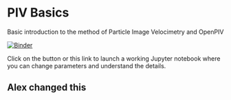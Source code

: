 # PIV Basics
Basic introduction to the method of Particle Image Velocimetry and OpenPIV


[![Binder](https://mybinder.org/badge.svg)](https://mybinder.org/v2/gh/openpiv/openpiv_basics/master?filepath=index.ipynb)

Click on the button or this link to launch a working Jupyter notebook where you can change parameters and understand the details. 

## Alex changed this
